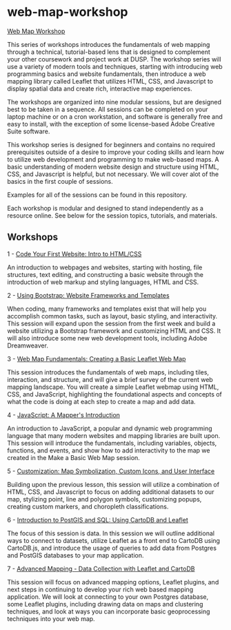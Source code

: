 # web-map-workshop

[Web Map Workshop](http://duspviz.mit.edu/web-map-workshop/)

This series of workshops introduces the fundamentals of web mapping through a technical, tutorial-based lens that is designed to complement your other coursework and project work at DUSP. The workshop series will use a variety of modern tools and techniques, starting with introducing web programming basics and website fundamentals, then introduce a web mapping library called Leaflet that utilizes HTML, CSS, and Javascript to display spatial data and create rich, interactive map experiences.

The workshops are organized into nine modular sessions, but are designed best to be taken in a sequence. All sessions can be completed on your laptop machine or on a cron workstation, and software is generally free and easy to install, with the exception of some license-based Adobe Creative Suite software.

This workshop series is designed for beginners and contains no required prerequisites outside of a desire to improve your coding skills and learn how to utilize web development and programming to make web-based maps. A basic understanding of modern website design and structure using HTML, CSS, and Javascript is helpful, but not necessary. We will cover alot of the basics in the first couple of sessions.

Examples for all of the sessions can be found in this repository.

Each workshop is modular and designed to stand independently as a resource online. See below for the session topics, tutorials, and materials.

## Workshops

1 - [Code Your First Website: Intro to HTML/CSS](http://duspviz.mit.edu/web-map-workshop/code-your-first-website/)

An introduction to webpages and websites, starting with hosting, file structures, text editing, and constructing a basic website through the introduction of web markup and styling languages, HTML and CSS.

2 - [Using Bootstrap: Website Frameworks and Templates](http://duspviz.mit.edu/web-map-workshop/bootstrap-templates/)

When coding, many frameworks and templates exist that will help you accomplish common tasks, such as layout, basic styling, and interactivity. This session will expand upon the session from the first week and build a website utilizing a Bootstrap framework and customizing HTML and CSS. It will also introduce some new web development tools, including Adobe Dreamweaver.

3 - [Web Map Fundamentals: Creating a Basic Leaflet Web Map](http://duspviz.mit.edu/web-map-workshop/leaflet-js/)

This session introduces the fundamentals of web maps, including tiles, interaction, and structure, and will give a brief survey of the current web mapping landscape. You will create a simple Leaflet webmap using HTML, CSS, and JavaScript, highlighting the foundational aspects and concepts of what the code is doing at each step to create a map and add data.

4 - [JavaScript: A Mapper's Introduction](http://duspviz.mit.edu/web-map-workshop/javascript-an-introduction/)

An introduction to JavaScript, a popular and dynamic web programming language that many modern websites and mapping libraries are built upon. This session will introduce the fundamentals, including variables, objects, functions, and events, and show how to add interactivity to the map we created in the Make a Basic Web Map session.

5 - [Customization: Map Symbolization, Custom Icons, and User Interface](http://duspviz.mit.edu/web-map-workshop/map-symbolization/)

Building upon the previous lesson, this session will utilize a combination of HTML, CSS, and Javascript to focus on adding additional datasets to our map, stylizing point, line and polygon symbols, customizing popups, creating custom markers, and choropleth classifications.

6 - [Introduction to PostGIS and SQL: Using CartoDB and Leaflet](http://duspviz.mit.edu/web-map-workshop/databases-leaflet-cartodb/)

The focus of this session is data. In this session we will outline additional ways to connect to datasets, utilize Leaflet as a front end to CartoDB using CartoDB.js, and introduce the usage of queries to add data from Postgres and PostGIS databases to your map application.

7 - [Advanced Mapping - Data Collection with Leaflet and CartoDB](http://duspviz.mit.edu/web-map-workshop/cartodb-data-collection/)

This session will focus on advanced mapping options, Leaflet plugins, and next steps in continuing to develop your rich web based mapping application. We will look at connecting to your own Postgres database, some Leaflet plugins, including drawing data on maps and clustering techniques, and look at ways you can incorporate basic geoprocessing techniques into your web map.